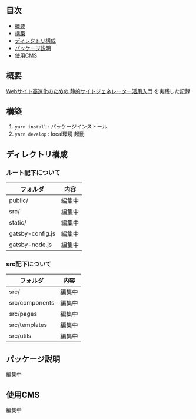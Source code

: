 ## 目次
- [概要](https://github.com/seeds-yasojima/my-gatsby-project#%E6%A6%82%E8%A6%81)
- [構築](https://github.com/seeds-yasojima/my-gatsby-project#%E6%A7%8B%E7%AF%89)
- [ディレクトリ構成](https://github.com/seeds-yasojima/my-gatsby-project#%E3%83%87%E3%82%A3%E3%83%AC%E3%82%AF%E3%83%88%E3%83%AA%E6%A7%8B%E6%88%90)
- [パッケージ説明](https://github.com/seeds-yasojima/my-gatsby-project#%E3%83%91%E3%83%83%E3%82%B1%E3%83%BC%E3%82%B8%E8%AA%AC%E6%98%8E)
- [使用CMS](https://github.com/seeds-yasojima/my-gatsby-project#%E4%BD%BF%E7%94%A8cms)

## 概要
[Webサイト高速化のための 静的サイトジェネレーター活用入門](https://github.com/ebisucom/gatsbyjs-book) を実践した記録


## 構築
1. `yarn install` : パッケージインストール
2. `yarn develop` : local環境 起動

## ディレクトリ構成
### ルート配下について
フォルダ      | 内容 
------------- | -----
public/ | 編集中
src/ | 編集中
static/ | 編集中
gatsby-config.js | 編集中
gatsby-node.js | 編集中

### src配下について
フォルダ      | 内容 
------------- | -----
src/ | 編集中
src/components | 編集中
src/pages | 編集中
src/templates | 編集中
src/utils | 編集中

## パッケージ説明
編集中

## 使用CMS
編集中
